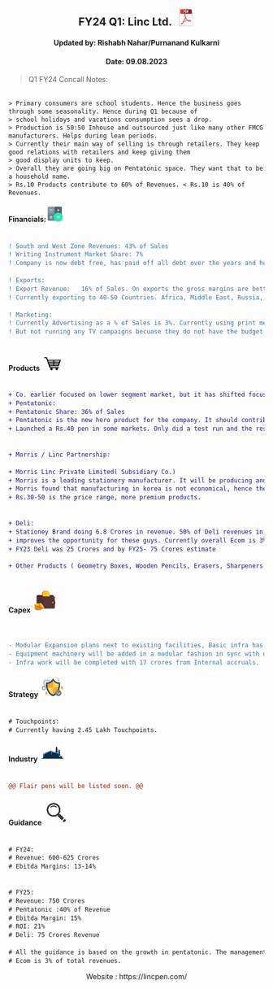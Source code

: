 [fin]: https://www.screener.in/company/LINC/
[products]: https://lincpen.com/products
[capex]: https://eresh-zealous.medium.com/
[strategy]: https://eresh-zealous.medium.com/
[ind]: https://www.verifiedmarketresearch.com/product/india-writing-instruments-market/
[investor_relations]: https://lincpen.com/investor-relations
[concall]: https://www.bseindia.com/xml-data/corpfiling/AttachLive/3ce7beeb-f5a7-45a5-b6f1-49cf6e34753f.pdf


<div align="center">
  
##  FY24 Q1: Linc Ltd. $~$ [<img alt="Java" width="30px" src="https://github.com/qodeinvestments/Swan-Documentation/blob/main/Systems/100_Baggers/github_pages/logo_files/Pdf%20Logo%201.png" />][concall]
####  Updated by: Rishabh Nahar/Purnanand Kulkarni
####  Date: 09.08.2023

</div>


> Q1 FY24 Concall Notes:

```

> Primary consumers are school students. Hence the business goes through some seasonality. Hence during Q1 because of
> school holidays and vacations consumption sees a drop. 
> Production is 50:50 Inhouse and outsourced just like many other FMCG manufacturers. Helps during lean periods.
> Currently their main way of selling is through retailers. They keep good relations with retailers and keep giving them
> good display units to keep. 
> Overall they are going big on Pentatonic space. They want that to be a household name. 
> Rs.10 Products contribute to 60% of Revenues. < Rs.10 is 40% of Revenues.

```






#### Financials:   [<img align="centre" alt="Java" width="30px" src="https://github.com/qodeinvestments/Swan-Documentation/blob/main/Systems/100_Baggers/github_pages/logo_files/Financials%20Logo%201.png" />][fin]
```diff

! South and West Zone Revenues: 43% of Sales
! Writing Instrument Market Share: 7%
! Company is now debt free, has paid off all debt over the years and holds free cash of 15 Crores now.

! Exports:
! Export Revenue:   16% of Sales. On exports the gross margins are better by 4-5%. 
! Currently exporting to 40-50 Countries. Africa, Middle East, Russia, Brazil, North America( Waiting for a good breakthrough over here)

! Marketing:
! Currently Advertising as a % of Sales is 3%. Currently using print media, social media campaigns and few outdoor cities.
! But not running any TV campaigns becuase they do not have the budget. Since margins are thin in this business.



```





#### Products [<img align="centre" alt="Java" width="50px" src="https://github.com/qodeinvestments/Swan-Documentation/blob/main/Systems/100_Baggers/github_pages/logo_files/Products%20Logo%201.jpg" />][products]
```diff

+ Co. earlier focused on lower segment market, but it has shifted focus to Rs. 10 & above segment, starting with Pentonic in 2019.  
+ Pentatonic:
+ Pentatonic Share: 36% of Sales
+ Pentatonic is the new hero product for the company. It should contribute to 40% of Sales this year. Gross profit margins are expanding due to this.
+ Launched a Rs.40 pen in some markets. Only did a test run and the response was great. They will now do a proper distribution and then run ads for these.


+ Morris / Linc Partnership: 

+ Morris Linc Private Limited( Subsidiary Co.)
+ Morris is a leading stationery manufacturer. It will be producing and selling the products in India and outside of India.
+ Morris found that manufacturing in korea is not economical, hence they want to setup base in India.
+ Rs.30-50 is the price range, more premium products.


+ Deli:
+ Stationey Brand doing 6.8 Crores in revenue. 50% of Deli revenues in CHina come from Ecom space. So that
+ improves the opportunity for these guys. Currently overall Ecom is 3% of total Revenues.
+ FY23 Deli was 25 Crores and by FY25- 75 Crores estimate

+ Other Products ( Geometry Boxes, Wooden Pencils, Erasers, Sharpeners etc). These just contribute to 5% of sales.



```





#### Capex [<img align="centre" alt="Java" width="50px" src="https://github.com/qodeinvestments/Swan-Documentation/blob/main/Systems/100_Baggers/github_pages/logo_files/Capex%20Logo%201.jpg" />][capex]
```diff


- Modular Expansion plans next to existing facilities, Basic infra has been made to double capacity to 20 Lakh pens per day,
- Equipment machinery will be added in a modular fashion in sync with demand needs. Total cost of Project = 50 Crores,
- Infra work will be completed with 17 crores from Internal accruals.

```



#### Strategy [<img align="centre" alt="Java" width="50px" src="https://github.com/qodeinvestments/Swan-Documentation/blob/main/Systems/100_Baggers/github_pages/logo_files/Strategy%20Logo%203.jpg" />][strategy]
```diff

# Touchpoints:
# Currently having 2.45 Lakh Touchpoints.


```




#### Industry   [<img align="centre" alt="Java" width="50px" src="https://github.com/qodeinvestments/Swan-Documentation/blob/main/Systems/100_Baggers/github_pages/logo_files/Industry%20Logo%201.jpg" />][ind]
```diff

@@ Flair pens will be listed soon. @@


```
#### Guidance [<img align="centre" alt="Java" width="50px" src="https://github.com/qodeinvestments/Swan-Documentation/blob/main/Systems/100_Baggers/github_pages/logo_files/magnifying-glass.svg" />][investor_relations]
```diff

# FY24:
# Revenue: 600-625 Crores
# Ebitda Margins: 13-14%


# FY25: 
# Revenue: 750 Crores
# Pentatonic :40% of Revenue
# Ebitda Margin: 15%
# ROI: 21%
# Deli: 75 Crores Revenue

# All the guidance is based on the growth in pentatonic. The management is very bullish on pentatonic sales.Q1 pentatonic grew at 30% hence the guidance.
# Ecom is 3% of total revenues.

```

<div align="center">
 Website : https://lincpen.com/
</div>





